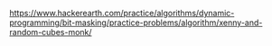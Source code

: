https://www.hackerearth.com/practice/algorithms/dynamic-programming/bit-masking/practice-problems/algorithm/xenny-and-random-cubes-monk/
